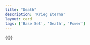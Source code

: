 ```yaml
---
title: "Death"
description: 'Krieg Eterna'
layout: card
tags: ['Base Set', 'Death', 'Power']
---
```

{{<card-detail-page title="Death2" artwork="Juno's arrival in Hades by Jan Brueghel the Younger (1678)" />}}